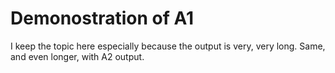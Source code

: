 # Demonostration of A1
I keep the topic here especially because the output is very, very long. Same, and even longer, with A2 output.
